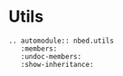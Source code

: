 # Utils

```{eval-rst}
.. automodule:: nbed.utils
   :members:
   :undoc-members:
   :show-inheritance:
```
